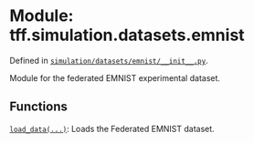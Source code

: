 <div itemscope itemtype="http://developers.google.com/ReferenceObject">
<meta itemprop="name" content="tff.simulation.datasets.emnist" />
<meta itemprop="path" content="Stable" />
</div>

# Module: tff.simulation.datasets.emnist

Defined in
[`simulation/datasets/emnist/__init__.py`](http://github.com/tensorflow/federated/tree/master/tensorflow_federated/python/simulation/datasets/emnist/__init__.py).

Module for the federated EMNIST experimental dataset.

## Functions

[`load_data(...)`](../../../tff/simulation/datasets/emnist/load_data.md): Loads
the Federated EMNIST dataset.
